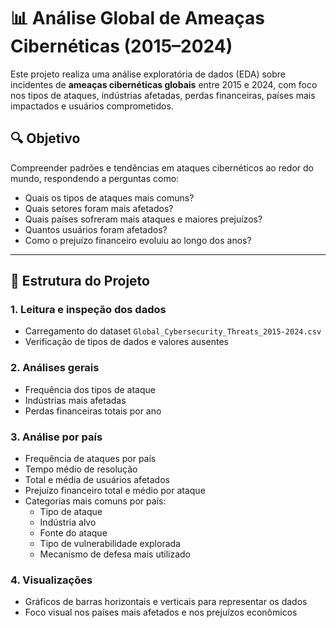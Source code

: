 # 📊 Análise Global de Ameaças Cibernéticas (2015–2024)

Este projeto realiza uma análise exploratória de dados (EDA) sobre incidentes de **ameaças cibernéticas globais** entre 2015 e 2024, com foco nos tipos de ataques, indústrias afetadas, perdas financeiras, países mais impactados e usuários comprometidos.

## 🔍 Objetivo

Compreender padrões e tendências em ataques cibernéticos ao redor do mundo, respondendo a perguntas como:

- Quais os tipos de ataques mais comuns?
- Quais setores foram mais afetados?
- Quais países sofreram mais ataques e maiores prejuízos?
- Quantos usuários foram afetados?
- Como o prejuízo financeiro evoluiu ao longo dos anos?

---

## 📁 Estrutura do Projeto

### 1. Leitura e inspeção dos dados
- Carregamento do dataset `Global_Cybersecurity_Threats_2015-2024.csv`
- Verificação de tipos de dados e valores ausentes

### 2. Análises gerais
- Frequência dos tipos de ataque
- Indústrias mais afetadas
- Perdas financeiras totais por ano

### 3. Análise por país
- Frequência de ataques por país
- Tempo médio de resolução
- Total e média de usuários afetados
- Prejuízo financeiro total e médio por ataque
- Categorias mais comuns por país:
  - Tipo de ataque
  - Indústria alvo
  - Fonte do ataque
  - Tipo de vulnerabilidade explorada
  - Mecanismo de defesa mais utilizado

### 4. Visualizações
- Gráficos de barras horizontais e verticais para representar os dados
- Foco visual nos países mais afetados e nos prejuízos econômicos



